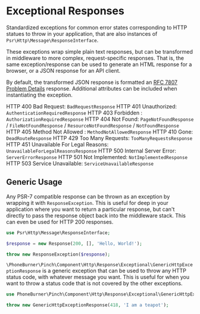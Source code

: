 # Exceptional Responses

Standardized exceptions for common error states corresponding to HTTP statues to
throw in your application, that are also instances of `Psr\Http\Message\ResponseInterface`.

These exceptions wrap simple plain text responses, but can be transformed in
middleware to more complex, request-specific responses. That is, the same
exception/response can be used to generate an HTML response for a browser, or a
JSON response for an API client.

By default, the transformed JSON response is formatted an
[RFC 7807 Problem Details](https://datatracker.ietf.org/doc/html/rfc7807) response.
Additional attributes can be included when instantiating the exception.

HTTP 400 Bad Request: `BadRequestResponse`
HTTP 401 Unauthorized: `AuthenticationRequiredResponse`
HTTP 403 Forbidden : `AuthorizationRequiredResponse`
HTTP 404 Not Found: `PageNotFoundResponse` / `FileNotFoundResponse` / `ResourceNotFoundResponse` / `NotFoundResponse`
HTTP 405 Method Not Allowed : `MethodNotAllowedResponse`
HTTP 410 Gone: `DeadRouteResponse`
HTTP 429 Too Many Requests: `TooManyRequestsResponse`
HTTP 451 Unavailable For Legal Reasons: `UnavailableForLegalReasonsResponse`
HTTP 500 Internal Server Error: `ServerErrorResponse`
HTTP 501 Not Implemented: `NotImplementedResponse`
HTTP 503 Service Unavailable: `ServiceUnavailableResponse`

## Generic Usage

Any PSR-7 compatible response can be thrown as an exception by wrapping it with
`ResponseException`. This is useful for deep in your application where you want
to return a particular response, but can't directly to pass the response object
back into the middleware stack. This can even be used for HTTP 200 responses.

```php
use Psr\Http\Message\ResponseInterface;

$response = new Response(200, [], 'Hello, World!');

throw new ResponseException($response);
```

`\PhoneBurner\Pinch\Component\Http\Response\Exceptional\GenericHttpExceptionResponse`
is a generic exception that can be used to throw any HTTP status code, with whatever
message you want. This is useful for when you want to throw a status code that is
not covered by the other exceptions.

```php
use PhoneBurner\Pinch\Component\Http\Response\Exceptional\GenericHttpExceptionResponse;

throw new GenericHttpExceptionResponse(418, 'I am a teapot');
```
